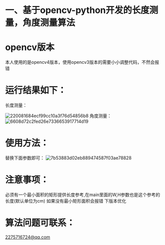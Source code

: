 # 一、基于opencv-python开发的长度测量，角度测量算法
# opencv版本
本人使用的是opencv4版本，使用opencv3版本的需要小小调整代码，不然会报错
# 运行结果如下：
长度测量：

![220081684ecf99cc10a3f76d54856b8](https://user-images.githubusercontent.com/109148529/228763622-0fae22f4-bc11-472e-89c8-5bb5db0632eb.png)
角度测量：
![6608d72c2fed26e7336653917714d19](https://user-images.githubusercontent.com/109148529/228763730-258ff1f5-f11e-4ba1-a904-36dfab417b73.png)
# 使用方法：
替换下面参数即可：
![7b53883d02eb889474587f03ae78828](https://user-images.githubusercontent.com/109148529/228764669-79d765a7-d25b-4389-a397-8b62aba3f1c1.png)
# 注意事项：
 必须有一个最小面积的矩形提供长度参考,在main里面的W,H参数也是这个参考的长度(默认单位为cm)
 如果没有最小矩形面积会报错
 下版本优化
# 算法问题可联系：
2275716724@qq.com
